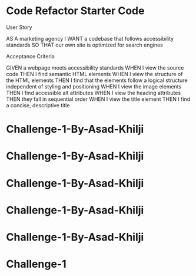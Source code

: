 # Code Refactor Starter Code
User Story

AS A marketing agency
I WANT a codebase that follows accessibility standards
SO THAT our own site is optimized for search engines

Acceptance Criteria

GIVEN a webpage meets accessibility standards
WHEN I view the source code
THEN I find semantic HTML elements
WHEN I view the structure of the HTML elements
THEN I find that the elements follow a logical structure independent of styling and positioning
WHEN I view the image elements
THEN I find accessible alt attributes
WHEN I view the heading attributes
THEN they fall in sequential order
WHEN I view the title element
THEN I find a concise, descriptive title

# Challenge-1-By-Asad-Khilji
# Challenge-1-By-Asad-Khilji
# Challenge-1-By-Asad-Khilji
# Challenge-1-By-Asad-Khilji
# Challenge-1-By-Asad-Khilji
# Challenge-1
